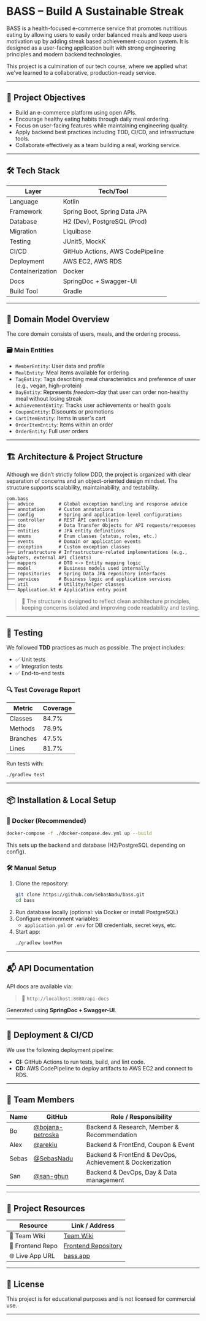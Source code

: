 # BASS – Build A Sustainable Streak

BASS is a health-focused e-commerce service that promotes nutritious eating by allowing users to easily order balanced meals and keep users motivation up by adding streak based achievement-coupon system. It is designed as a user-facing application built with strong engineering principles and modern backend technologies.

This project is a culmination of our tech course, where we applied what we've learned to a collaborative, production-ready service.

---

## 🚀 Project Objectives

- Build an e-commerce platform using open APIs.
- Encourage healthy eating habits through daily meal ordering.
- Focus on user-facing features while maintaining engineering quality.
- Apply backend best practices including TDD, CI/CD, and infrastructure tools.
- Collaborate effectively as a team building a real, working service.

---

## 🛠️ Tech Stack

| Layer            | Tech/Tool                        |
| ---------------- | -------------------------------- |
| Language         | Kotlin                           |
| Framework        | Spring Boot, Spring Data JPA     |
| Database         | H2 (Dev), PostgreSQL (Prod)      |
| Migration        | Liquibase                        |
| Testing          | JUnit5, MockK                    |
| CI/CD            | GitHub Actions, AWS CodePipeline |
| Deployment       | AWS EC2, AWS RDS                 |
| Containerization | Docker                           |
| Docs             | SpringDoc + Swagger-UI           |
| Build Tool       | Gradle                           |

---

## 🧠 Domain Model Overview

The core domain consists of users, meals, and the ordering process.

### 🗃️ Main Entities

- `MemberEntity`: User data and profile
- `MealEntity`: Meal items available for ordering
- `TagEntity`: Tags describing meal characteristics and preference of user (e.g., vegan, high-protein)
- `DayEntity`: Represents *freedom-day* that user can order non-healthy meal without losing streak
- `AchievementEntity`: Tracks user achievements or health goals
- `CouponEntity`: Discounts or promotions
- `CartItemEntity`: Items in user's cart
- `OrderItemEntity`: Items within an order
- `OrderEntity`: Full user orders

---

## 🏗️ Architecture & Project Structure

Although we didn’t strictly follow DDD, the project is organized with clear separation of concerns and an object-oriented design mindset. The structure supports scalability, maintainability, and testability.

```
com.bass
├── advice         # Global exception handling and response advice
├── annotation     # Custom annotations
├── config         # Spring and application-level configurations
├── controller     # REST API controllers
├── dto            # Data Transfer Objects for API requests/responses
├── entities       # JPA entity definitions
├── enums          # Enum classes (status, roles, etc.)
├── events         # Domain or application events
├── exception      # Custom exception classes
├── infrastructure # Infrastructure-related implementations (e.g., adapters, external API clients)
├── mappers        # DTO <-> Entity mapping logic
├── model          # Business models used internally
├── repositories   # Spring Data JPA repository interfaces
├── services       # Business logic and application services
├── util           # Utility/helper classes
└── Application.kt # Application entry point
```

> 🧩 The structure is designed to reflect clean architecture principles, keeping concerns isolated and improving code readability and testing.

---

## 🧪 Testing

We followed **TDD** practices as much as possible. The project includes:

- ✅ Unit tests
- ✅ Integration tests
- ✅ End-to-end tests

### 🔍 Test Coverage Report

| Metric      | Coverage |
|-------------|----------|
| Classes     | 84.7%    |
| Methods     | 78.9%    |
| Branches    | 47.5%    |
| Lines       | 81.7%    |

Run tests with:

```bash
./gradlew test
````

---

## 📦 Installation & Local Setup

### 🐳 Docker (Recommended)

```bash
docker-compose -f ./docker-compose.dev.yml up --build
```

This sets up the backend and database (H2/PostgreSQL depending on config).

### 🛠 Manual Setup

1. Clone the repository:
    ```bash
    git clone https://github.com/SebasNadu/bass.git
    cd bass
    ```
2. Run database locally (optional: via Docker or install PostgreSQL)
3. Configure environment variables:
    - `application.yml` or `.env` for DB credentials, secret keys, etc.
4. Start app:
    ```bash
    ./gradlew bootRun
    ```

---

## 📬 API Documentation

API docs are available via:

> 🔗 `http://localhost:8080/api-docs`

Generated using **SpringDoc + Swagger-UI**.

---

## 🚀 Deployment & CI/CD

We use the following deployment pipeline:

- **CI:** GitHub Actions to run tests, build, and lint code.
- **CD:** AWS CodePipeline to deploy artifacts to AWS EC2 and connect to RDS.

---

## 👥 Team Members

| Name  | GitHub                                                 | Role / Responsibility                                    |
| ----- | ------------------------------------------------------ | -------------------------------------------------------- |
| Bo    | [@bojana-petroska](https://github.com/bojana-petroska) | Backend & Research, Member & Recommendation              |
| Alex  | [@arekiu](https://github.com/arekiu)                   | Backend & FrontEnd, Coupon & Event                       |
| Sebas | [@SebasNadu](https://github.com/SebasNadu)             | Backend & FrontEnd & DevOps, Achievement & Dockerization |
| San   | [@san-ghun](https://github.com/san-ghun)               | Backend & DevOps, Day & Data management                  |

---
## 🔗 Project Resources

| Resource         | Link / Address                                                                        |
| ---------------- | ------------------------------------------------------------------------------------- |
| 🧾 Team Wiki     | [Team Wiki](https://github.com/SebasNadu/bass/wiki)                                   |
| 🎨 Frontend Repo | [Frontend Repository](https://github.com/SebasNadu/bass-frontend)                     |
| 🌐 Live App URL  | [bass.app](https://bass-dev-alb-1133887665.ap-northeast-2.elb.amazonaws.com/api-docs) |

---

## 🪪 License

This project is for educational purposes and is not licensed for commercial use.

---
